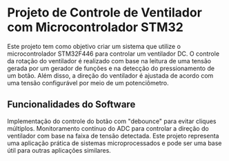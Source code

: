 # Projeto de Controle de Ventilador com Microcontrolador STM32
Este projeto tem como objetivo criar um sistema que utilize o microcontrolador STM32F446 para controlar um ventilador DC. O controle da rotação do ventilador é realizado com base na leitura de uma tensão gerada por um gerador de funções e na detecção do pressionamento de um botão. Além disso, a direção do ventilador é ajustada de acordo com uma tensão configurável por meio de um potenciômetro.

## Funcionalidades do Software
Implementação do controle do botão com "debounce" para evitar cliques múltiplos.
Monitoramento contínuo do ADC para controlar a direção do ventilador com base na faixa de tensão detectada.
Este projeto representa uma aplicação prática de sistemas microprocessados e pode ser uma base útil para outras aplicações similares.
